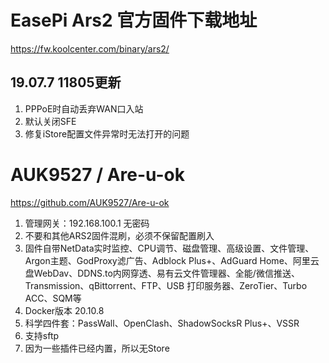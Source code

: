 # EasePi Ars2 官方固件下载地址
https://fw.koolcenter.com/binary/ars2/
## 19.07.7 11805更新
1. PPPoE时自动丢弃WAN口入站
2. 默认关闭SFE
3. 修复iStore配置文件异常时无法打开的问题
# AUK9527 / Are-u-ok
https://github.com/AUK9527/Are-u-ok
1. 管理网关：192.168.100.1 无密码
2. 不要和其他ARS2固件混刷，必须不保留配置刷入
3. 固件自带NetData实时监控、CPU调节、磁盘管理、高级设置、文件管理、Argon主题、GodProxy滤广告、Adblock Plus+、AdGuard Home、阿里云盘WebDav、DDNS.to内网穿透、易有云文件管理器、全能/微信推送、Transmission、qBittorrent、FTP、USB 打印服务器、ZeroTier、Turbo ACC、SQM等
4. Docker版本 20.10.8
5. 科学四件套：PassWall、OpenClash、ShadowSocksR Plus+、VSSR
6. 支持sftp
7. 因为一些插件已经内置，所以无Store
